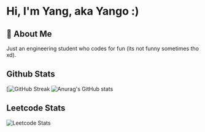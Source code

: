 
# Hi, I'm Yang, aka Yango :)




## 🚀 About Me
Just an engineering student who codes for fun (its not funny sometimes tho xd).

## Github Stats
[![GitHub Streak](https://github-readme-streak-stats-eight.vercel.app/?user=Yango27&theme=tokyonight)
![Anurag's GitHub stats](https://github-readme-stats.vercel.app/api?username=Yango27&show_icons=true&theme=tokyonight)

## Leetcode Stats
![Leetcode Stats](https://leetcard.jacoblin.cool/Yango27)
